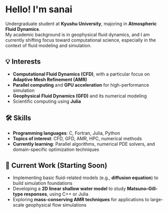 # Hello! I'm sanai

Undergraduate student at **Kyushu University**, majoring in **Atmospheric Fluid Dynamics**.  
My academic background is in geophysical fluid dynamics, and I am currently shifting focus toward computational science, especially in the context of fluid modeling and simulation.

## 💡 Interests

- **Computational Fluid Dynamics (CFD)**, with a particular focus on **Adaptive Mesh Refinement (AMR)**
- **Parallel computing** and **GPU acceleration** for high-performance simulation
- **Geophysical Fluid Dynamics (GFD)** and its numerical modeling
- Scientific computing using **Julia**

## 🛠️ Skills

- **Programming languages**: C, Fortran, Julia, Python
- **Topics of interest**: CFD, GFD, AMR, HPC, numerical methods
- **Currently learning**: Parallel algorithms, numerical PDE solvers, and domain-specific optimization techniques

## 🔧 Current Work (Starting Soon)

- Implementing basic fluid-related models (e.g., **diffusion equation**) to build simulation foundations
- Developing a **2D linear shallow water model** to study **Matsuno–Gill-type responses**, using C++ or Julia
- Exploring **mass-conserving AMR techniques** for applications to large-scale geophysical flow simulations


<!-- ## 📫 Contact
- [GitHub Profile](https://github.com/your-username)
- [Twitter or Blog] (if any)

<!--
**sanai7k/sanai7k** is a ✨ _special_ ✨ repository because its `README.md` (this file) appears on your GitHub profile.

Here are some ideas to get you started:

- 🔭 I’m currently working on ...
- 🌱 I’m currently learning ...
- 👯 I’m looking to collaborate on ...
- 🤔 I’m looking for help with ...
- 💬 Ask me about ...
- 📫 How to reach me: ...
- 😄 Pronouns: ...
- ⚡ Fun fact: ...
-->

